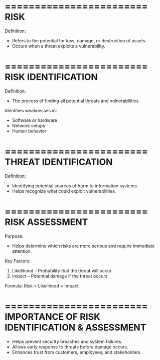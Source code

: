 ========================
RISK
========================
Definition:
- Refers to the potential for loss, damage, or destruction of assets.
- Occurs when a threat exploits a vulnerability.

========================
RISK IDENTIFICATION
========================
Definition:
- The process of finding all potential threats and vulnerabilities.

Identifies weaknesses in:
- Software or hardware
- Network setups
- Human behavior

========================
THREAT IDENTIFICATION
========================
Definition:
- Identifying potential sources of harm to information systems.
- Helps recognize what could exploit vulnerabilities.

========================
RISK ASSESSMENT
========================
Purpose:
- Helps determine which risks are more serious and require immediate attention.

Key Factors:
1. Likelihood – Probability that the threat will occur.
2. Impact – Potential damage if the threat occurs.

Formula:
Risk = Likelihood × Impact

========================
IMPORTANCE OF RISK IDENTIFICATION & ASSESSMENT
========================
- Helps prevent security breaches and system failures.
- Allows early response to threats before damage occurs.
- Enhances trust from customers, employees, and stakeholders.

